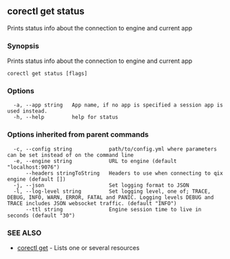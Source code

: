## corectl get status

Prints status info about the connection to engine and current app

### Synopsis

Prints status info about the connection to engine and current app

```
corectl get status [flags]
```

### Options

```
  -a, --app string   App name, if no app is specified a session app is used instead.
  -h, --help         help for status
```

### Options inherited from parent commands

```
  -c, --config string            path/to/config.yml where parameters can be set instead of on the command line
  -e, --engine string            URL to engine (default "localhost:9076")
      --headers stringToString   Headers to use when connecting to qix engine (default [])
  -j, --json                     Set logging format to JSON
  -l, --log-level string         Set logging level, one of; TRACE, DEBUG, INFO, WARN, ERROR, FATAL and PANIC. Logging levels DEBUG and TRACE includes JSON websocket traffic. (default "INFO")
      --ttl string               Engine session time to live in seconds (default "30")
```

### SEE ALSO

* [corectl get](corectl_get.md)	 - Lists one or several resources

